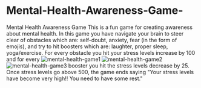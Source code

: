 # Mental-Health-Awareness-Game-
Mental Health Awareness Game
This is a fun game for creating awareness about mental health. In this game you have navigate your brain to steer clear of obstacles which are: self-doubt, anxiety, fear 
(in the form of emojis), and try to hit boosters which are: laughter, proper sleep, yoga/exercise. For every obstacle you hit your stress levels increase by 100 and for every ![mental-health-game1](https://user-images.githubusercontent.com/75407056/150373636-ac1f77e7-27a2-4ff8-aa6a-2b3c8ac10427.PNG)
![mental-health-game2](https://user-images.githubusercontent.com/75407056/150373655-d1b84621-dd49-47eb-8e02-da44fe948677.PNG)
![mental-health-game3](https://user-images.githubusercontent.com/75407056/150373681-832baad9-48ed-4aa0-bdce-5971dae5d1cc.PNG)
booster you hit the stress levels decrease by 25. Once stress levels go above 500, the game ends saying "Your stress levels have become very high!! You need to have some rest."
